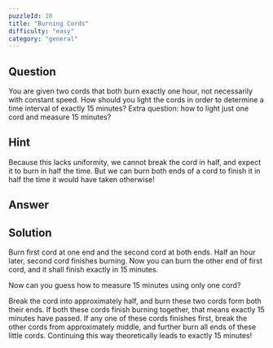 ```yaml
---
puzzleId: 10
title: "Burning Cords"
difficulty: "easy"
category: "general"
---
```


## Question
You are given two cords that both burn exactly one hour, not necessarily with constant speed. How should you light the cords in order to determine a time interval of exactly 15 minutes? Extra question: how to light just one cord and measure 15 minutes?

## Hint
Because this lacks uniformity, we cannot break the cord in half, and expect it to burn in half the time. But we can burn both ends of a cord to finish it in half the time it would have taken otherwise!

## Answer


## Solution
Burn first cord at one end and the second cord at both ends. Half an hour later, second cord finishes burning. Now you can burn the other end of first cord, and it shall finish exactly in 15 minutes.
 
Now can you guess how to measure 15 minutes using only one cord?





Break the cord into approximately half, and burn these two cords form both their ends. If both these cords finish burning together, that means exactly 15 minutes have passed. If any one of these cords finishes first, break the other cords from approximately middle, and further burn all ends of these little cords. Continuing this way theoretically leads to exactly 15 minutes!
